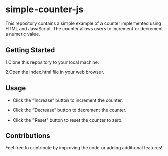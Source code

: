 # simple-counter-js
This repository contains a simple example of a counter implemented using HTML and JavaScript. The counter allows users to increment or decrement a numeric value.

## Getting Started

1.Clone this repository to your local machine.

2.Open the index.html file in your web browser.

## Usage

- Click the “Increase” button to increment the counter.

- Click the “Decrease” button to decrement the counter.

- Click the "Reset" button to reset the counter to zero.

## Contributions

Feel free to contribute by improving the code or adding additional features!

